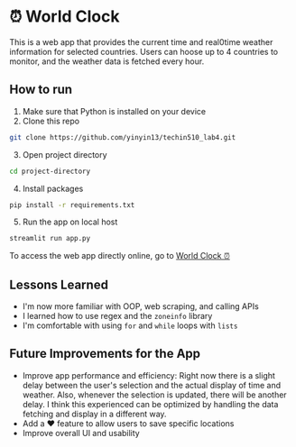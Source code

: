 # ⏰ World Clock
This is a web app that provides the current time and real0time weather information for selected countries. Users can hoose up to 4 countries to monitor, and the weather data is fetched every hour.
## How to run
1. Make sure that Python is installed on your device
2. Clone this repo
```bash
git clone https://github.com/yinyin13/techin510_lab4.git
```
3. Open project directory
```bash
cd project-directory
```
4. Install packages
```bash
pip install -r requirements.txt
```
5. Run the app on local host
```bash
streamlit run app.py
```

To access the web app directly online, go to [World Clock ⏰](http://yinyin13-worldclock.azurewebsites.net/)
## Lessons Learned
- I'm now more familiar with OOP, web scraping, and calling APIs
- I learned how to use regex and the `zoneinfo` library
- I'm comfortable with using `for` and `while` loops with `lists`

## Future Improvements for the App
- Improve app performance and efficiency: Right now there is a slight delay between the user's selection and the actual display of time and weather. Also, whenever the selection is updated, there will be another delay. I think this experienced can be optimized by handling the data fetching and display in a different way.
- Add a ❤️ feature to allow users to save specific locations
- Improve overall UI and usability
